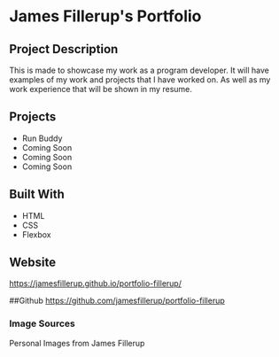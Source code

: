 # James Fillerup's Portfolio

## Project Description
This is made to showcase my work as a program developer. It will have examples of my work and projects that I have worked on. As well as my work experience that will be shown in my resume.

## Projects
* Run Buddy
* Coming Soon
* Coming Soon
* Coming Soon

## Built With
* HTML
* CSS
* Flexbox

## Website
https://jamesfillerup.github.io/portfolio-fillerup/

##Github
https://github.com/jamesfillerup/portfolio-fillerup


### Image Sources
Personal Images from James Fillerup


